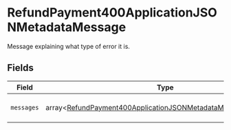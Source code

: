 # RefundPayment400ApplicationJSONMetadataMessage

Message explaining what type of error it is.


## Fields

| Field                                                                                                                                              | Type                                                                                                                                               | Required                                                                                                                                           | Description                                                                                                                                        | Example                                                                                                                                            |
| -------------------------------------------------------------------------------------------------------------------------------------------------- | -------------------------------------------------------------------------------------------------------------------------------------------------- | -------------------------------------------------------------------------------------------------------------------------------------------------- | -------------------------------------------------------------------------------------------------------------------------------------------------- | -------------------------------------------------------------------------------------------------------------------------------------------------- |
| `messages`                                                                                                                                         | array<[RefundPayment400ApplicationJSONMetadataMessageMessages](../../models/operations/RefundPayment400ApplicationJSONMetadataMessageMessages.md)> | :heavy_minus_sign:                                                                                                                                 | N/A                                                                                                                                                | Invalid Authorization Number                                                                                                                       |